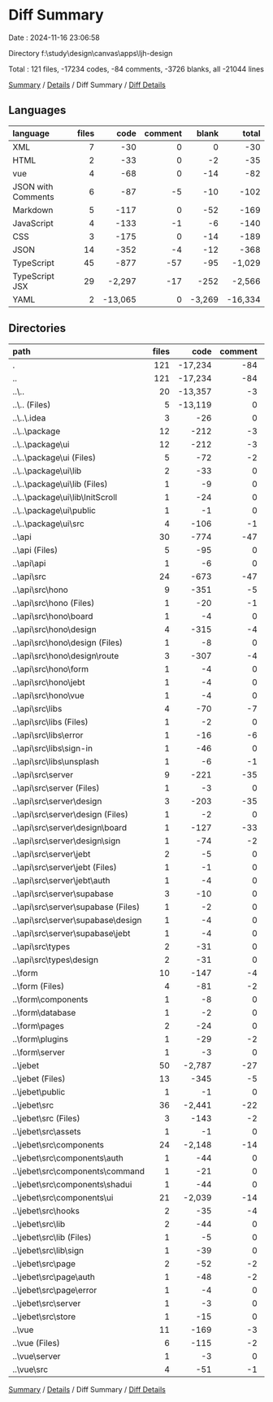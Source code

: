 # Diff Summary

Date : 2024-11-16 23:06:58

Directory f:\\study\\design\\canvas\\apps\\ljh-design

Total : 121 files,  -17234 codes, -84 comments, -3726 blanks, all -21044 lines

[Summary](results.md) / [Details](details.md) / Diff Summary / [Diff Details](diff-details.md)

## Languages
| language | files | code | comment | blank | total |
| :--- | ---: | ---: | ---: | ---: | ---: |
| XML | 7 | -30 | 0 | 0 | -30 |
| HTML | 2 | -33 | 0 | -2 | -35 |
| vue | 4 | -68 | 0 | -14 | -82 |
| JSON with Comments | 6 | -87 | -5 | -10 | -102 |
| Markdown | 5 | -117 | 0 | -52 | -169 |
| JavaScript | 4 | -133 | -1 | -6 | -140 |
| CSS | 3 | -175 | 0 | -14 | -189 |
| JSON | 14 | -352 | -4 | -12 | -368 |
| TypeScript | 45 | -877 | -57 | -95 | -1,029 |
| TypeScript JSX | 29 | -2,297 | -17 | -252 | -2,566 |
| YAML | 2 | -13,065 | 0 | -3,269 | -16,334 |

## Directories
| path | files | code | comment | blank | total |
| :--- | ---: | ---: | ---: | ---: | ---: |
| . | 121 | -17,234 | -84 | -3,726 | -21,044 |
| .. | 121 | -17,234 | -84 | -3,726 | -21,044 |
| ..\\.. | 20 | -13,357 | -3 | -3,301 | -16,661 |
| ..\\.. (Files) | 5 | -13,119 | 0 | -3,274 | -16,393 |
| ..\\..\\.idea | 3 | -26 | 0 | 0 | -26 |
| ..\\..\\package | 12 | -212 | -3 | -27 | -242 |
| ..\\..\\package\\ui | 12 | -212 | -3 | -27 | -242 |
| ..\\..\\package\\ui (Files) | 5 | -72 | -2 | -7 | -81 |
| ..\\..\\package\\ui\\lib | 2 | -33 | 0 | -4 | -37 |
| ..\\..\\package\\ui\\lib (Files) | 1 | -9 | 0 | -1 | -10 |
| ..\\..\\package\\ui\\lib\\InitScroll | 1 | -24 | 0 | -3 | -27 |
| ..\\..\\package\\ui\\public | 1 | -1 | 0 | 0 | -1 |
| ..\\..\\package\\ui\\src | 4 | -106 | -1 | -16 | -123 |
| ..\\api | 30 | -774 | -47 | -58 | -879 |
| ..\\api (Files) | 5 | -95 | 0 | -4 | -99 |
| ..\\api\\api | 1 | -6 | 0 | -2 | -8 |
| ..\\api\\src | 24 | -673 | -47 | -52 | -772 |
| ..\\api\\src\\hono | 9 | -351 | -5 | -17 | -373 |
| ..\\api\\src\\hono (Files) | 1 | -20 | -1 | -3 | -24 |
| ..\\api\\src\\hono\\board | 1 | -4 | 0 | -2 | -6 |
| ..\\api\\src\\hono\\design | 4 | -315 | -4 | -9 | -328 |
| ..\\api\\src\\hono\\design (Files) | 1 | -8 | 0 | -2 | -10 |
| ..\\api\\src\\hono\\design\\route | 3 | -307 | -4 | -7 | -318 |
| ..\\api\\src\\hono\\form | 1 | -4 | 0 | -1 | -5 |
| ..\\api\\src\\hono\\jebt | 1 | -4 | 0 | -1 | -5 |
| ..\\api\\src\\hono\\vue | 1 | -4 | 0 | -1 | -5 |
| ..\\api\\src\\libs | 4 | -70 | -7 | -13 | -90 |
| ..\\api\\src\\libs (Files) | 1 | -2 | 0 | -1 | -3 |
| ..\\api\\src\\libs\\error | 1 | -16 | -6 | -5 | -27 |
| ..\\api\\src\\libs\\sign-in | 1 | -46 | 0 | -5 | -51 |
| ..\\api\\src\\libs\\unsplash | 1 | -6 | -1 | -2 | -9 |
| ..\\api\\src\\server | 9 | -221 | -35 | -17 | -273 |
| ..\\api\\src\\server (Files) | 1 | -3 | 0 | -1 | -4 |
| ..\\api\\src\\server\\design | 3 | -203 | -35 | -10 | -248 |
| ..\\api\\src\\server\\design (Files) | 1 | -2 | 0 | -1 | -3 |
| ..\\api\\src\\server\\design\\board | 1 | -127 | -33 | -6 | -166 |
| ..\\api\\src\\server\\design\\sign | 1 | -74 | -2 | -3 | -79 |
| ..\\api\\src\\server\\jebt | 2 | -5 | 0 | -3 | -8 |
| ..\\api\\src\\server\\jebt (Files) | 1 | -1 | 0 | -1 | -2 |
| ..\\api\\src\\server\\jebt\\auth | 1 | -4 | 0 | -2 | -6 |
| ..\\api\\src\\server\\supabase | 3 | -10 | 0 | -3 | -13 |
| ..\\api\\src\\server\\supabase (Files) | 1 | -2 | 0 | -1 | -3 |
| ..\\api\\src\\server\\supabase\\design | 1 | -4 | 0 | -1 | -5 |
| ..\\api\\src\\server\\supabase\\jebt | 1 | -4 | 0 | -1 | -5 |
| ..\\api\\src\\types | 2 | -31 | 0 | -5 | -36 |
| ..\\api\\src\\types\\design | 2 | -31 | 0 | -5 | -36 |
| ..\\form | 10 | -147 | -4 | -45 | -196 |
| ..\\form (Files) | 4 | -81 | -2 | -29 | -112 |
| ..\\form\\components | 1 | -8 | 0 | -2 | -10 |
| ..\\form\\database | 1 | -2 | 0 | -1 | -3 |
| ..\\form\\pages | 2 | -24 | 0 | -6 | -30 |
| ..\\form\\plugins | 1 | -29 | -2 | -6 | -37 |
| ..\\form\\server | 1 | -3 | 0 | -1 | -4 |
| ..\\jebet | 50 | -2,787 | -27 | -288 | -3,102 |
| ..\\jebet (Files) | 13 | -345 | -5 | -25 | -375 |
| ..\\jebet\\public | 1 | -1 | 0 | 0 | -1 |
| ..\\jebet\\src | 36 | -2,441 | -22 | -263 | -2,726 |
| ..\\jebet\\src (Files) | 3 | -143 | -2 | -5 | -150 |
| ..\\jebet\\src\\assets | 1 | -1 | 0 | 0 | -1 |
| ..\\jebet\\src\\components | 24 | -2,148 | -14 | -236 | -2,398 |
| ..\\jebet\\src\\components\\auth | 1 | -44 | 0 | -3 | -47 |
| ..\\jebet\\src\\components\\command | 1 | -21 | 0 | -3 | -24 |
| ..\\jebet\\src\\components\\shadui | 1 | -44 | 0 | -2 | -46 |
| ..\\jebet\\src\\components\\ui | 21 | -2,039 | -14 | -228 | -2,281 |
| ..\\jebet\\src\\hooks | 2 | -35 | -4 | -8 | -47 |
| ..\\jebet\\src\\lib | 2 | -44 | 0 | -5 | -49 |
| ..\\jebet\\src\\lib (Files) | 1 | -5 | 0 | -2 | -7 |
| ..\\jebet\\src\\lib\\sign | 1 | -39 | 0 | -3 | -42 |
| ..\\jebet\\src\\page | 2 | -52 | -2 | -5 | -59 |
| ..\\jebet\\src\\page\\auth | 1 | -48 | -2 | -3 | -53 |
| ..\\jebet\\src\\page\\error | 1 | -4 | 0 | -2 | -6 |
| ..\\jebet\\src\\server | 1 | -3 | 0 | -2 | -5 |
| ..\\jebet\\src\\store | 1 | -15 | 0 | -2 | -17 |
| ..\\vue | 11 | -169 | -3 | -34 | -206 |
| ..\\vue (Files) | 6 | -115 | -2 | -20 | -137 |
| ..\\vue\\server | 1 | -3 | 0 | -2 | -5 |
| ..\\vue\\src | 4 | -51 | -1 | -12 | -64 |

[Summary](results.md) / [Details](details.md) / Diff Summary / [Diff Details](diff-details.md)